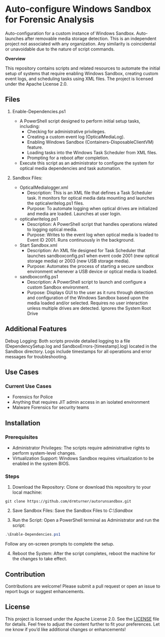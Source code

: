 # Auto-configure Windows Sandbox for Forensic Analysis
Auto-configuration for a custom instance of Windows Sandbox. Auto-launches after removable media storage detection. This is an independent project not associated with any organization. Any similarity is coincidental or unavoidable due to the nature of script commands. 

**Overview**

This repository contains scripts and related resources to automate the initial setup of systems that require enabling Windows Sandbox, creating custom event logs, and scheduling tasks using XML files. The project is licensed under the Apache License 2.0.

## Files

1. Enable-Dependencies.ps1
   - A PowerShell script designed to perform initial setup tasks, including:
     - Checking for administrative privileges.
     - Creating a custom event log (OpticalMediaLog).
     - Enabling Windows Sandbox (Containers-DisposableClientVM) feature.
     - Loading tasks into the Windows Task Scheduler from XML files.
     - Prompting for a reboot after completion.
   - Execute this script as an administrator to configure the system for optical media dependencies and task automation.

2. Sandbox Files:
   - OpticalMedialogger.xml
     - Description: This is an XML file that defines a Task Scheduler task. It monitors for optical media data mounting and launches the opticalwritelog.ps1 files.
     - Purpose: To automate logging when optical drives are initialized and media are loaded. Launches at user login. 
   - opticalwritelog.ps1
     - Description: A PowerShell script that handles operations related to logging optical media.
     - Purpose: Writes to the event log when optical media is loaded to Event ID 2001. Runs continuously in the background.
   - Start Sandbox.xml
     - Description: An XML file designed for Task Scheduler that launches sandboxconfig.ps1 when event code 2001 (new optical storage media) or 2003 (new USB storage media).
     - Purpose: Automates the process of starting a secure sandbox environment whenever a USB device or optical media is loaded.
   - sandboxconfig.ps1
     - Description: A PowerShell script to launch and configure a custom Sandbox environment.
     - Purpose: Displays GUI to the user as it runs through detection and configuration of the Windows Sandbox based upon the media loaded and/or selected. Requires no user interaction unless multiple drives are detected. Ignores the System Root Drive

## Additional Features
Debug Logging: Both scripts provide detailed logging to a file (DependencySetup.log and SandboxErrors-[timestamp].log) located in the Sandbox directory. Logs include timestamps for all operations and error messages for troubleshooting.

## Use Cases

### Current Use Cases
- Forensics for Police
- Anything that requires JIT admin access in an isolated environment
- Malware Forensics for security teams


## Installation
### Prerequisites
- Administrator Privileges: The scripts require administrative rights to perform system-level changes.
- Virtualization Support: Windows Sandbox requires virtualization to be enabled in the system BIOS.

### Steps
1. Download the Repository:
Clone or download this repository to your local machine:
```
git clone https://github.com/drmturner/autorunsandbox.git
```

2. Save Sandbox Files:
Save the Sandbox Files to _C:\Sandbox_

3. Run the Script:
Open a PowerShell terminal as Administrator and run the script:
``` powershell
.\Enable-Dependencies.ps1
```
Follow any on-screen prompts to complete the setup.

4. Reboot the System:
After the script completes, reboot the machine for the changes to take effect.

## Contribution
Contributions are welcome! Please submit a pull request or open an issue to report bugs or suggest enhancements.

## License
This project is licensed under the Apache License 2.0. See the [LICENSE](/LICENSE) file for details.
Feel free to adjust the content further to fit your preferences. Let me know if you’d like additional changes or enhancements!
